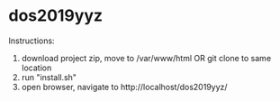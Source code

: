 # dos2019yyz

Instructions:

1. download project zip, move to /var/www/html OR git clone to same location
2. run "install.sh"
3. open browser, navigate to http://localhost/dos2019yyz/
